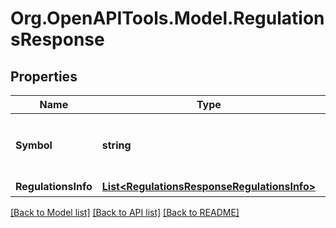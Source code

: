 # Org.OpenAPITools.Model.RegulationsResponse
## Properties

Name | Type | Description | Notes
------------ | ------------- | ------------- | -------------
**Symbol** | **string** | 銘柄コード&lt;br&gt; ※対象商品は、株式のみ | [optional] 
**RegulationsInfo** | [**List&lt;RegulationsResponseRegulationsInfo&gt;**](RegulationsResponseRegulationsInfo.md) | 規制情報 | [optional] 

[[Back to Model list]](../README.md#documentation-for-models) [[Back to API list]](../README.md#documentation-for-api-endpoints) [[Back to README]](../README.md)

